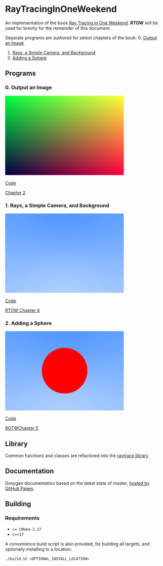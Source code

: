 # RayTracingInOneWeekend

An implementation of the book [Ray Tracing in One Weekend](https://raytracing.github.io/books/RayTracingInOneWeekend.html).  **RTOW** will be used for brevity for the remainder of this document.

Separate programs are authored for select chapters of the book:
0. [Output an Image](#0-output-an-image)
1. [Rays, a Simple Camera, and Background](#1-rays-a-simple-camera-and-background)
2. [Adding a Sphere](#2-adding-a-sphere)

## Programs

### 0. Output an Image

![Image](./src/0_outputAnImage/output.png)

[Code](./src/0_outputAnImage/main.cpp)

[Chapter 2](https://raytracing.github.io/books/RayTracingInOneWeekend.html#outputanimage)

### 1. Rays, a Simple Camera, and Background

![Image](./src/1_raysCameraAndBackground/output.png)

[Code](./src/1_raysCameraAndBackground/main.cpp)

[RTOW Chapter 4](https://raytracing.github.io/books/RayTracingInOneWeekend.html#rays,asimplecamera,andbackground)

### 2. Adding a Sphere

![Image](./src/2_addingASphere/output.png)

[Code](./src/2_addingASphere/main.cpp)

[ROTWChapter 5](https://raytracing.github.io/books/RayTracingInOneWeekend.html#addingasphere)

## Library

Common functions and classes are refactored into the [raytrace library](./src/raytrace).

## Documentation

Doxygen documentation based on the latest state of master, [hosted by GitHub Pages](https://moddyz.github.io/RayTracingInOneWeekend/).

## Building

### Requirements

- `>= CMake-3.17`
- `C++17`

A convenience build script is also provided, for building all targets, and optionally installing to a location:
```
./build.sh <OPTIONAL_INSTALL_LOCATION>
```
